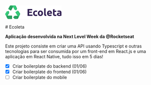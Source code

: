 <p aign="center"><img src="https://raw.githubusercontent.com/uDaanilo/next-level-week/master/img/ecoleta.png" /></p>
# Ecoleta

**Aplicação desenvolvida na Next Level Week da @Rocketseat**

Este projeto consiste em criar uma API usando Typescript e outras tecnologias para ser consumida por um front-end em React.js e uma aplicação em React Native, tudo isso em 5 dias!

- [X] Criar boilerplate do backend (01/06)
- [X] Criar boilerplate do frontend (01/06)
- [ ] Criar boilerplate do mobile
